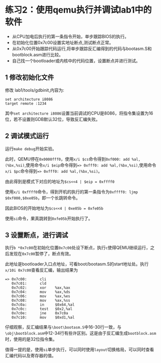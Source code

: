 # 练习2：使用qemu执行并调试lab1中的软件

*  从CPU加电后执行的第一条指令开始，单步跟踪BIOS的执行。
*  在初始化位置0x7c00设置实地址断点,测试断点正常。
*  从0x7c00开始跟踪代码运行,将单步跟踪反汇编得到的代码与bootasm.S和 bootblock.asm进行比较。
*  自己找一个bootloader或内核中的代码位置，设置断点并进行测试。


## 1 修改初始化文件
 
修改 lab1/tools/gdbinit,内容为:

```
set architecture i8086
target remote :1234
```

其中`set architecture i8086`设置当前调试的CPU是8086，将指令集设置为16位，若不设置则GDB默认32位，导致反汇编失败。


## 2 调试模式运行

运行`make debug`开始实验。

此时，QEMU停在`0x0000fff0`，使用`x/i $cs`命令得到`0xf000: add %al,(%bx,%si)`,使用命令`x/i $eip`命令得到`=> 0xfff0: add %al,(%bx,%si)`,使用命令`x/i $pc`命令得到`=> 0xfff0: add %al,(%bx,%si)`。

由此得到是模式下对应的地址为`$cs<<4 | $eip = 0xffff0`

使用`x/i 0xffff0`命令，得到开机的执行的第一条指令为`0xffff0: ljmp $0xf000,$0xe05b`，即一个长跳转命令。

因此BIOS的开始地址为`$cs<<4 | 0xe05b = 0xfe05b`

使用`si`命令，果真跳转到`0xfe05b`开始执行了。


## 3 设置断点，进行调试

执行`b *0x7c00`在初始化位置`0x7c00`处设下断点，执行`c`使得QEMU继续运行，之后发现在`0x7c00`暂停了，断点有效。

此地址是bootloader入口点地址，可看boot/bootasm.S的start地址处。执行`x/10i 0x7c00`查看反汇编，输出结果为
```
=> 0x7c00:      cli
   0x7c01:      cld
   0x7c02:      xor    %ax,%ax
   0x7c04:      mov    %ax,%ds
   0x7c06:      mov    %ax,%es
   0x7c08:      mov    %ax,%ss
   0x7c0a:      in     $0x64,%al
   0x7c0c:      test   $0x2,%al
   0x7c0e:      jne    0x7c0a
   0x7c10:      mov    $0xd1,%al
```

仔细观察，反汇编结果与`\boot\bootasm.S`中16-30行一致，与`\obj\bootblock.asm`中12-34行有些许区别。这是由于反汇编生成`bootblock.asm`时，使用的是32位指令集。

值得一提的是，使用`si`单步执行，可以同时使用`layout`切换格局，可以同时查看汇编代码以及寄存器的值。 